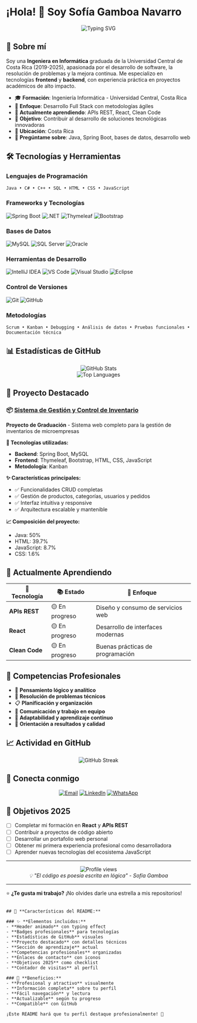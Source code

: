 # ¡Hola! 👋 Soy Sofía Gamboa Navarro

<div align="center">
  <img src="https://readme-typing-svg.herokuapp.com?font=Fira+Code&pause=1000&color=6366F1&center=true&vCenter=true&width=435&lines=Ingeniera+en+Inform%C3%A1tica;Desarrolladora+Full+Stack;Apasionada+por+la+tecnolog%C3%ADa;Siempre+aprendiendo+algo+nuevo" alt="Typing SVG" />
</div>

## 🚀 Sobre mí

Soy una **Ingeniera en Informática** graduada de la Universidad Central de Costa Rica (2019-2025), apasionada por el desarrollo de software, la resolución de problemas y la mejora continua. Me especializo en tecnologías **frontend** y **backend**, con experiencia práctica en proyectos académicos de alto impacto.

- 🎓 **Formación**: Ingeniería Informática - Universidad Central, Costa Rica
- 💼 **Enfoque**: Desarrollo Full Stack con metodologías ágiles
- 🌱 **Actualmente aprendiendo**: APIs REST, React, Clean Code
- 🎯 **Objetivo**: Contribuir al desarrollo de soluciones tecnológicas innovadoras
- 📍 **Ubicación**: Costa Rica
- 💬 **Pregúntame sobre**: Java, Spring Boot, bases de datos, desarrollo web

## 🛠️ Tecnologías y Herramientas

### Lenguajes de Programación
```
Java • C# • C++ • SQL • HTML • CSS • JavaScript
```

### Frameworks y Tecnologías
![Spring Boot](https://img.shields.io/badge/Spring_Boot-6DB33F?style=for-the-badge&logo=spring-boot&logoColor=white)
![.NET](https://img.shields.io/badge/.NET-512BD4?style=for-the-badge&logo=dotnet&logoColor=white)
![Thymeleaf](https://img.shields.io/badge/Thymeleaf-005F0F?style=for-the-badge&logo=thymeleaf&logoColor=white)
![Bootstrap](https://img.shields.io/badge/Bootstrap-7952B3?style=for-the-badge&logo=bootstrap&logoColor=white)

### Bases de Datos
![MySQL](https://img.shields.io/badge/MySQL-4479A1?style=for-the-badge&logo=mysql&logoColor=white)
![SQL Server](https://img.shields.io/badge/SQL_Server-CC2927?style=for-the-badge&logo=microsoft-sql-server&logoColor=white)
![Oracle](https://img.shields.io/badge/Oracle-F80000?style=for-the-badge&logo=oracle&logoColor=white)

### Herramientas de Desarrollo
![IntelliJ IDEA](https://img.shields.io/badge/IntelliJ_IDEA-000000?style=for-the-badge&logo=intellij-idea&logoColor=white)
![VS Code](https://img.shields.io/badge/VS_Code-007ACC?style=for-the-badge&logo=visual-studio-code&logoColor=white)
![Visual Studio](https://img.shields.io/badge/Visual_Studio-5C2D91?style=for-the-badge&logo=visual-studio&logoColor=white)
![Eclipse](https://img.shields.io/badge/Eclipse-2C2255?style=for-the-badge&logo=eclipse&logoColor=white)

### Control de Versiones
![Git](https://img.shields.io/badge/Git-F05032?style=for-the-badge&logo=git&logoColor=white)
![GitHub](https://img.shields.io/badge/GitHub-181717?style=for-the-badge&logo=github&logoColor=white)

### Metodologías
```
Scrum • Kanban • Debugging • Análisis de datos • Pruebas funcionales • Documentación técnica
```

## 📊 Estadísticas de GitHub

<div align="center">
  <img src="https://github-readme-stats.vercel.app/api?username=sofia-gamboa&show_icons=true&theme=tokyonight&hide_border=true&count_private=true" alt="GitHub Stats" />
</div>

<div align="center">
  <img src="https://github-readme-stats.vercel.app/api/top-langs/?username=sofia-gamboa&layout=compact&theme=tokyonight&hide_border=true" alt="Top Languages" />
</div>

## 🌟 Proyecto Destacado

### 📦 [Sistema de Gestión y Control de Inventario](https://github.com/sofia-gamboa/control_inventario-main)

**Proyecto de Graduación** - Sistema web completo para la gestión de inventarios de microempresas

**🔧 Tecnologías utilizadas:**
- **Backend**: Spring Boot, MySQL
- **Frontend**: Thymeleaf, Bootstrap, HTML, CSS, JavaScript
- **Metodología**: Kanban

**✨ Características principales:**
- ✅ Funcionalidades CRUD completas
- ✅ Gestión de productos, categorías, usuarios y pedidos
- ✅ Interfaz intuitiva y responsive
- ✅ Arquitectura escalable y mantenible

**📈 Composición del proyecto:**
- Java: 50%
- HTML: 39.7%
- JavaScript: 8.7%
- CSS: 1.6%

## 🌱 Actualmente Aprendiendo

<div align="center">
  
| 🎯 Tecnología | 📚 Estado | 🔗 Enfoque |
|---------------|-----------|------------|
| **APIs REST** | 🟡 En progreso | Diseño y consumo de servicios web |
| **React** | 🟡 En progreso | Desarrollo de interfaces modernas |
| **Clean Code** | 🟡 En progreso | Buenas prácticas de programación |

</div>

## 💼 Competencias Profesionales

- 🧠 **Pensamiento lógico y analítico**
- 🔧 **Resolución de problemas técnicos**
- 📋 **Planificación y organización**
- 👥 **Comunicación y trabajo en equipo**
- 🔄 **Adaptabilidad y aprendizaje continuo**
- 🎯 **Orientación a resultados y calidad**

## 📈 Actividad en GitHub

<div align="center">
  <img src="https://github-readme-streak-stats.herokuapp.com/?user=sofia-gamboa&theme=tokyonight&hide_border=true" alt="GitHub Streak" />
</div>

## 🤝 Conecta conmigo

<div align="center">
  
[![Email](https://img.shields.io/badge/Email-D14836?style=for-the-badge&logo=gmail&logoColor=white)](mailto:gamboansofia@gmail.com)
[![LinkedIn](https://img.shields.io/badge/LinkedIn-0077B5?style=for-the-badge&logo=linkedin&logoColor=white)](https://www.linkedin.com/in/sof%C3%ADa-gamboa-537350371)
[![WhatsApp](https://img.shields.io/badge/WhatsApp-25D366?style=for-the-badge&logo=whatsapp&logoColor=white)](https://wa.me/50689674891?text=Hola%20Sofía,%20vi%20tu%20perfil%20de%20GitHub%20y%20me%20interesa%20contactarte)

</div>

## 🎯 Objetivos 2025

- [ ] Completar mi formación en **React** y **APIs REST**
- [ ] Contribuir a proyectos de código abierto
- [ ] Desarrollar un portafolio web personal
- [ ] Obtener mi primera experiencia profesional como desarrolladora
- [ ] Aprender nuevas tecnologías del ecosistema JavaScript

---

<div align="center">
  <img src="https://komarev.com/ghpvc/?username=sofia-gamboa&color=blueviolet&style=flat-square&label=Visitas+al+perfil" alt="Profile views" />
</div>

<div align="center">
  <i>💡 "El código es poesía escrita en lógica" - Sofía Gamboa</i>
</div>

---

⭐ **¿Te gusta mi trabajo?** ¡No olvides darle una estrella a mis repositorios!
```

## 🎨 **Características del README:**

### ✨ **Elementos incluidos:**
- **Header animado** con typing effect
- **Badges profesionales** para tecnologías
- **Estadísticas de GitHub** visuales
- **Proyecto destacado** con detalles técnicos
- **Sección de aprendizaje** actual
- **Competencias profesionales** organizadas
- **Enlaces de contacto** con iconos
- **Objetivos 2025** como checklist
- **Contador de visitas** al perfil

### 🚀 **Beneficios:**
- **Profesional y atractivo** visualmente
- **Información completa** sobre tu perfil
- **Fácil navegación** y lectura
- **Actualizable** según tu progreso
- **Compatible** con GitHub

¡Este README hará que tu perfil destaque profesionalmente! 🌟

